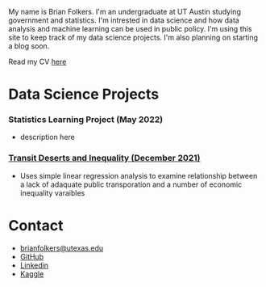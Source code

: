 My name is Brian Folkers. I'm an undergraduate at UT Austin studying government and statistics. I'm intrested in data science and how data analysis and machine learning can be used in public policy. I'm using this site to keep track of my data science projects. I'm also planning on starting a blog soon.

Read my CV [here](https://drive.google.com/file/d/1CFPAYz9GJZAtc65w1aOGDjPg__JVs4y8/view?usp=sharing)

# Data Science Projects
### Statistics Learning Project (May 2022)
- description here

### [Transit Deserts and Inequality (December 2021)](https://github.com/BriandFolkers/DS-Project)
- Uses simple linear regression analysis to examine relationship between a lack of adaquate public transporation and a number of economic inequality varaibles


# Contact
- <brianfolkers@utexas.edu>
- [GitHub](https://github.com/BriandFolkers)
- [Linkedin](https://www.linkedin.com/in/brian-d-folkers-898a311a2/)
- [Kaggle](https://www.kaggle.com/briandfolkers)
